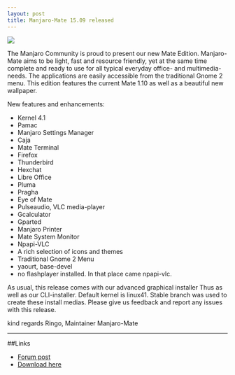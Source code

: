 ```yaml
---
layout: post
title: Manjaro-Mate 15.09 released
---
```


<img src="https://manjaro.github.io/images/manjaro-mate-15.09.jpg">

The Manjaro Community is proud to present our new Mate Edition.
Manjaro-Mate aims to be light, fast and resource friendly, yet at the same time complete and ready to use for all typical everyday office- and multimedia-needs. The applications are easily accessible from the traditional Gnome 2 menu.  This edition features the current Mate 1.10 as well as a beautiful new wallpaper.

New features and enhancements:

* Kernel 4.1
* Pamac
* Manjaro Settings Manager
* Caja
* Mate Terminal
* Firefox
* Thunderbird
* Hexchat
* Libre Office
* Pluma
* Pragha
* Eye of Mate
* Pulseaudio, VLC media-player
* Gcalculator
* Gparted
* Manjaro Printer
* Mate System Monitor
* Npapi-VLC
* A rich selection of icons and themes
* Traditional Gnome 2 Menu
* yaourt, base-devel
* no flashplayer installed. In that place came npapi-vlc.

As usual, this release comes with our advanced graphical installer Thus as well as our CLI-installer. Default kernel is linux41. Stable branch was used to create these install medias. Please give us feedback and report any issues with this release.

kind regards Ringo, Maintainer Manjaro-Mate 

----

##Links

* [Forum post](https://forum.manjaro.org/index.php?topic=26131.0)
* [Download here](http://sourceforge.net/projects/manjarolinux/files/community/MATE/2015.09)


